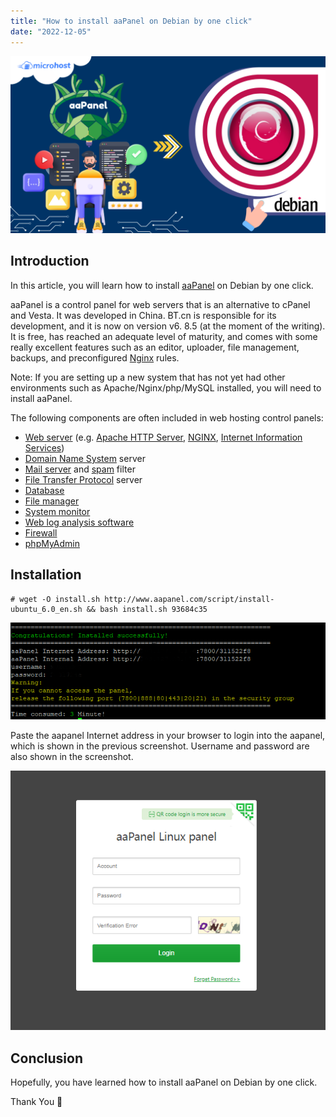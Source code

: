 ```yaml
---
title: "How to install aaPanel on Debian by one click"
date: "2022-12-05"
---
```


![How to install aaPanel on Debian by one click](images/How-to-install-aaPanel-on-Ubuntu-by-one-click-2-1024x576.png)

## Introduction

In this article, you will learn how to install [aaPanel](https://utho.com/docs/tutorial/how-to-migrate-accounts-from-cwp-to-cwp/) on Debian by one click.

aaPanel is a control panel for web servers that is an alternative to cPanel and Vesta. It was developed in China. BT.cn is responsible for its development, and it is now on version v6. 8.5 (at the moment of the writing). It is free, has reached an adequate level of maturity, and comes with some really excellent features such as an editor, uploader, file management, backups, and preconfigured [Nginx](https://www.nginx.com/) rules.

Note: If you are setting up a new system that has not yet had other environments such as Apache/Nginx/php/MySQL installed, you will need to install aaPanel.

The following components are often included in web hosting control panels:

- [Web server](https://en.wikipedia.org/wiki/Web_server) (e.g. [Apache HTTP Server](https://en.wikipedia.org/wiki/Apache_HTTP_Server), [NGINX](https://en.wikipedia.org/wiki/Nginx), [Internet Information Services](https://en.wikipedia.org/wiki/Internet_Information_Services))
- [Domain Name System](https://en.wikipedia.org/wiki/Domain_Name_System) server
- [Mail server](https://en.wikipedia.org/wiki/Mail_server) and [spam](https://en.wikipedia.org/wiki/Messaging_spam) filter
- [File Transfer Protocol](https://en.wikipedia.org/wiki/File_Transfer_Protocol) server
- [Database](https://en.wikipedia.org/wiki/Database)
- [File manager](https://en.wikipedia.org/wiki/File_manager)
- [System monitor](https://en.wikipedia.org/wiki/System_monitor)
- [Web log analysis software](https://en.wikipedia.org/wiki/Web_log_analysis_software)
- [Firewall](https://en.wikipedia.org/wiki/Firewall_(computing))
- [phpMyAdmin](https://en.wikipedia.org/wiki/PhpMyAdmin)

## Installation

```
# wget -O install.sh http://www.aapanel.com/script/install-ubuntu_6.0_en.sh && bash install.sh 93684c35
```

![output](images/image-570.png)

Paste the aapanel Internet address in your browser to login into the aapanel, which is shown in the previous screenshot. Username and password are also shown in the screenshot.

![install aaPanel on Debian](images/image-569.png)

## Conclusion

Hopefully, you have learned how to install aaPanel on Debian by one click.

Thank You 🙂
